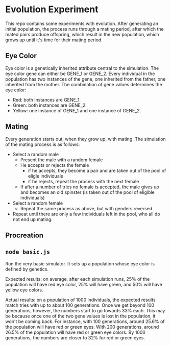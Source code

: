 # Evolution Experiment

This repo contains some experiments with evolution. After generating
an initial population, the process runs through a mating period, after
which the mated pairs produce offspring, which result in the new
population, which grows up until it's time for their mating period.

## Eye Color

Eye color is a genetically inherited attribute central to the simulation.
The eye color gene can either be GENE_1 or GENE_2. Every individual in
the population has two instances of the gene, one inherited from the
father, one inherited from the mother. The combination of gene values
determines the eye color:
 - Red: both instances are GENE_1.
 - Green: both instances are GENE_2.
 - Yellow: one instance of GENE_1 and one instance of GENE_2.

## Mating

Every generation starts out, when they grow up, with mating. The simulation of
the mating process is as follows:
 - Select a random male
    - Present the male with a random female
    - He accepts or rejects the female
       - if he accepts, they become a pair and are taken out of the pool of
         eligle individuals
       - if he rejects, repeat the process with the next female
    - If after a number of tries no female is accepted, the male gives up
      and becomes an old spinster (is taken out of the pool of eligible
      individuals)
 - Select a random female
    - Repeat the same process as above, but with genders reversed
 - Repeat until there are only a few individuals left in the pool, who all
   do not end up mating.

## Procreation

## `node basic.js`

Run the very basic simulator. It sets up a population whose eye color
is defined by genetics.

Expected results: on average, after each simulation runs, 25% of the population
will have red eye color, 25% will have green, and 50% will have yellow eye
colors.

Actual results: on a population of 1000 individuals, the expected results match
tries with up to about 100
generations. Once we get beyond 100 generations, however, the numbers start
to go towards 33% each. This may be because once one of the two gene values
is lost in the population, it won't be coming back. For instance, with
100 generations, around 25.6% of the population will have red or green
eyes. With 200 generations, around 26.5% of the population will have red or
green eye colors. By 1000 generations, the numbers are closer to 32% for red
or green eyes.


